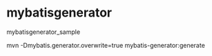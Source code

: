 # mybatisgenerator
mybatisgenerator_sample

 mvn -Dmybatis.generator.overwrite=true mybatis-generator:generate